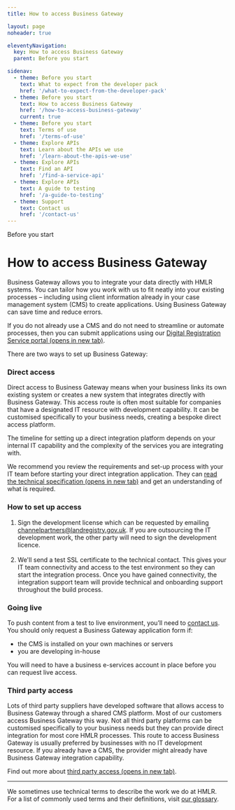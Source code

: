 ```yaml
---
title: How to access Business Gateway

layout: page
noheader: true

eleventyNavigation:
  key: How to access Business Gateway
  parent: Before you start

sidenav:
  - theme: Before you start
    text: What to expect from the developer pack
    href: '/what-to-expect-from-the-developer-pack'
  - theme: Before you start
    text: How to access Business Gateway
    href: '/how-to-access-business-gateway'
    current: true
  - theme: Before you start
    text: Terms of use
    href: '/terms-of-use'
  - theme: Explore APIs
    text: Learn about the APIs we use
    href: '/learn-about-the-apis-we-use'
  - theme: Explore APIs
    text: Find an API
    href: '/find-a-service-api'
  - theme: Explore APIs
    text: A guide to testing
    href: '/a-guide-to-testing'
  - theme: Support
    text: Contact us 
    href: '/contact-us'
---
```


<span class="govuk-caption-xl">Before you start</span>
<h1 class="govuk-heading-xl">How to access Business Gateway</h1>
<div class="govuk-grid-row">
  <p class="govuk-body govuk-!-font-weight-regular govuk-!-margin-left-3">Business Gateway allows you to integrate
    your data directly with HMLR systems. You can tailor how you work with us to fit neatly into your existing
    processes – including using client information already in your case management system (CMS) to create
    applications. Using Business Gateway can save time and reduce errors.</p>
  <p class="govuk-body govuk-!-font-weight-regular govuk-!-margin-left-3">If you do not already use a CMS and do not
    need to streamline or automate processes, then you can submit applications using our <a class="govuk-link"
      href="https://www.gov.uk/government/publications/digital-registration-service" rel="noreferrer noopener"
      target="_blank">Digital Registration Service portal (opens in new tab)</a>.</p>
  <p class="govuk-body govuk-!-font-weight-regular govuk-!-margin-left-3">There are two ways to set up Business
    Gateway:</p>
  <h3 class="govuk-heading-m govuk-!-margin-left-3">Direct access</h3>
  <p class="govuk-body govuk-!-font-weight-regular govuk-!-margin-left-3">Direct access to Business Gateway means
    when your business links its own existing system or creates a new system that integrates directly with Business
    Gateway. This access route is often most suitable for companies that have a designated IT resource with
    development capability. It can be customised specifically to your business needs, creating a bespoke direct
    access platform.</p>
  <p class="govuk-body govuk-!-font-weight-regular govuk-!-margin-left-3">The timeline for setting up a direct
    integration platform depends on your internal IT capability and the complexity of the services you are
    integrating with.</p>
  <p class="govuk-body govuk-!-font-weight-regular govuk-!-margin-left-3">We recommend you review the requirements
    and set-up process with your IT team before starting your direct integration application. They can <a
      class="govuk-link" href="https://www.gov.uk/guidance/business-gateway-developer-pack"
      rel="noreferrer noopener" target="_blank">read the technical specification (opens in new tab)</a> and get an
    understanding of what is required.</p>
  <h3 class="govuk-heading-s govuk-!-margin-left-3">How to set up access</h3>
  <ol class="govuk-list govuk-list--number govuk-!-margin-left-3">
    <li>Sign the development license which can be requested by emailing <a
        href="#">channelpartners@landregistry.gov.uk</a>. If you are outsourcing the IT development work, the other
      party will need to sign the development licence.</li>
    <br>
    <li>We'll send a test SSL certificate to the technical contact. This gives your IT team connectivity and access
      to the test environment so they can start the integration process. Once you have gained connectivity, the
      integration support team will provide technical and onboarding support throughout the build process.</li>
  </ol>
  <h3 class="govuk-heading-s govuk-!-margin-left-3">Going live</h3>
  <p class="govuk-body govuk-!-margin-left-3">To push content from a test to live environment, you’ll need to <a
      href="/contact-us">contact us</a>. You should only request a Business Gateway application form if:</p>
  <ul class="govuk-list govuk-list--bullet govuk-!-margin-left-3">
    <li>the CMS is installed on your own machines or servers</li>
    <li>you are developing in-house </li>
  </ul>
  <p class="govuk-body govuk-!-font-weight-regular govuk-!-margin-left-3">You will need to have a business
    e-services account in place before you can request live access.</p>
  <h3 class="govuk-heading-m govuk-!-margin-left-3">Third party access</h3>
  <p class="govuk-body govuk-!-margin-left-3">Lots of third party suppliers have developed software that allows
    access to Business Gateway through a shared CMS platform. Most of our customers access Business Gateway this
    way. Not all third party platforms can be customised specifically to your business needs but they can provide
    direct integration for most core HMLR processes. This route to access Business Gateway is usually preferred by
    businesses with no IT development resource. If you already have a CMS, the provider might already have Business
    Gateway integration capability.</p>
  <p class="govuk-body govuk-!-font-weight-regular govuk-!-margin-left-3">Find out more about <a class="govuk-link"
      href="https://www.gov.uk/guidance/third-party-access-to-business-gateway" rel="noreferrer noopener"
      target="_blank">third party access (opens in new tab)</a>.</p>
  <hr class="govuk-section-break govuk-section-break--m govuk-section-break--visible govuk-!-margin-left-3">
  <p class="govuk-body govuk-!-font-weight-regular govuk-!-margin-left-3">We sometimes use technical terms to
    describe the work we do at HMLR. For a list of commonly used terms and their definitions, visit <a
      class="govuk-link" href="/glossary">our glossary</a>.</p>
</div>